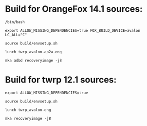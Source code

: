 # Build for OrangeFox 14.1 sources:

    /bin/bash

    export ALLOW_MISSING_DEPENDENCIES=true FOX_BUILD_DEVICE=avalon LC_ALL="C"

    source build/envsetup.sh

    lunch twrp_avalon-ap2a-eng

    mka adbd recoveryimage -j8


# Build for twrp 12.1 sources:


    export ALLOW_MISSING_DEPENDENCIES=true

    source build/envsetup.sh
    
    lunch twrp_avalon-eng
    
    mka recoveryimage -j8
